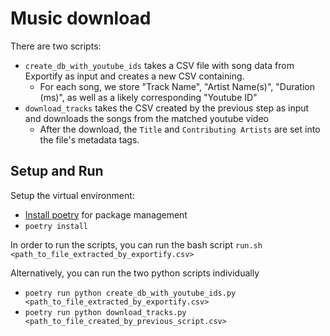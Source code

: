 # Music download

There are two scripts:
* `create_db_with_youtube_ids` takes a CSV file with song data from Exportify as input and creates a new CSV containing.
    * For each song, we store "Track Name", "Artist Name(s)", "Duration (ms)", as well as a likely corresponding "Youtube ID"
* `download_tracks` takes the CSV created by the previous step as input and downloads the songs from the matched youtube video
    * After the download, the `Title` and `Contributing Artists` are set into the file's metadata tags.

## Setup and Run
Setup the virtual environment:
* [Install poetry](https://python-poetry.org/docs/#installing-with-the-official-installer) for package management
* `poetry install`

In order to run the scripts, you can run the bash script `run.sh <path_to_file_extracted_by_exportify.csv>`

Alternatively, you can run the two python scripts individually
* `poetry run python create_db_with_youtube_ids.py <path_to_file_extracted_by_exportify.csv>`
* `poetry run python download_tracks.py <path_to_file_created_by_previous_script.csv>`
